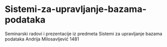 # Sistemi-za-upravljanje-bazama-podataka

Seminarski radovi i prezentacije iz predmeta Sistemi za upravljanje bazama podataka
Andrija Milosavljević 1481
